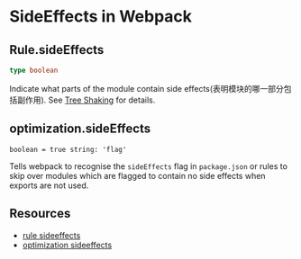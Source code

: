# SideEffects in Webpack

## Rule.sideEffects

```ts
type boolean
```

Indicate what parts of the module contain side effects(表明模块的哪一部分包括副作用). See [Tree Shaking](https://webpack.js.org/guides/tree-shaking/#mark-the-file-as-side-effect-free) for details.

## optimization.sideEffects

```log
boolean = true string: 'flag'
```

Tells webpack to recognise the `sideEffects` flag in `package.json` or rules to skip over modules which are flagged to contain no side effects when exports are not used.

## Resources

- [rule sideeffects](https://webpack.js.org/configuration/module/#rulesideeffects)
- [optimization sideeffects](https://webpack.js.org/configuration/optimization/#optimizationsideeffects)
